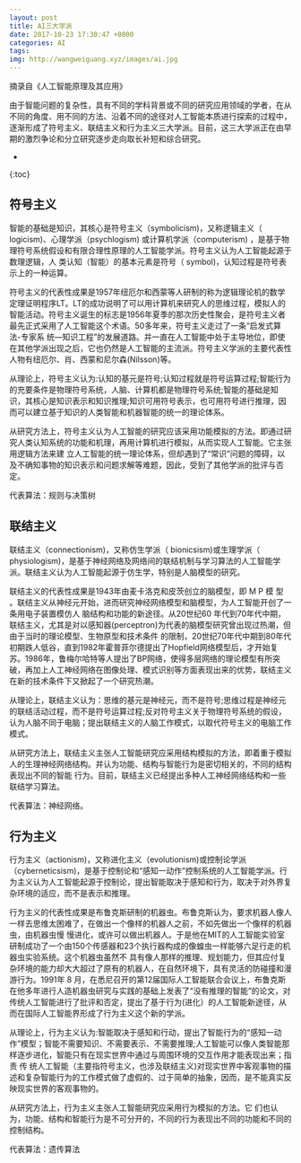 ```yaml
---
layout: post
title: AI三大学派
date: 2017-10-23 17:30:47 +0800
categories: AI
tags: 
img: http://wangweiguang.xyz/images/ai.jpg
---
```


摘录自《人工智能原理及其应用》

由于智能问题的复杂性，具有不同的学科背景或不同的研究应用领域的学者，在从不同的角度、用不同的方法、沿着不同的途径对人工智能本质进行探索的过程中，逐渐形成了符号主义、联结主义和行为主义三大学派。目前，这三大学派正在由早期的激烈争论和分立研究逐步走向取长补短和综合研究。

* 
{:toc}

## 符号主义
智能的基础是知识，其核心是符号主义（symbolicism)，又称逻辑主义（ logicism)、心理学派（psychlogism) 或计算机学派（computerism) ，是基于物理符号系统假设和有限合理性原理的人工智能学派。符号主义认为人工智能起源于数理逻辑，人 类认知（智能）的基本元素是符号（ symbol)，认知过程是符号表示上的一种运算。

符号主义的代表性成果是1957年纽厄尔和西蒙等人研制的称为逻辑理论机的数学定理证明程序LT。LT的成功说明了可以用计算机来研究人的思维过程，模拟人的智能活动。符号主义诞生的标志是1956年夏季的那次历史性聚会，是符号主义者最先正式采用了人工智能这个术语。50多年来，符号主义走过了一条“启发式算法-专家系 统—知识工程”的发展道路。并一直在人工智能中处于主导地位，即使在其他学派出现之后，它也仍然是人工智能的主流派。符号主义学派的主要代表性人物有纽厄尔、肖、西蒙和尼尔森(Nilsson)等。

从理论上，符号主义认为:认知的基元是符号;认知过程就是符号运算过程;智能行为的充要条件是物理符号系统，人脑、计算机都是物理符号系统;智能的基础是知识，其核心是知识表示和知识推理;知识可用符号表示，也可用符号进行推理，因而可以建立基于知识的人类智能和机器智能的统一的理论体系。

从研究方法上，符号主义认为人工智能的研究应该采用功能模拟的方法。即通过研究人类认知系统的功能和机理，再用计算机进行模拟，从而实现人工智能。它主张用逻辑方法来建
立人工智能的统一理论体系，但却遇到了“常识”问题的障碍，以及不确知事物的知识表示和问题求解等难题，因此，受到了其他学派的批评与否定。

代表算法：规则与决策树

## 联结主义
联结主义（connectionism)，又称仿生学派（ bionicsism)或生理学派（ physiologism)，是基于神经网络及网络间的联结机制与学习算法的人工智能学派。联结主义认为人工智能起源于仿生学，特别是人脑模型的研究。

联结主义的代表性成果是1943年由麦卡洛克和皮茨创立的脑模型，即 M P 模 型 。联结主义从神经元开始，进而研究神经网络模型和脑模型，为人工智能开创了一条用电子装置模仿人
脑结构和功能的新途径。从20世纪60 年代到70年代中期，联结主义，尤其是对以感知器(perceptron)为代表的脑模型研究曾出现过热潮，但由于当时的理论模型、生物原型和技术条件 的限制，20世纪70年代中期到80年代 初期跌人低谷，直到1982年霍普菲尔德提出了Hopfield网络模型后，才开始复苏。1986年，鲁梅尔哈特等人提出了BP网络，使得多层网络的理论模型有所突破，再加上人工神经网络在图像处理、模式识别等方面表现出来的优势，联结主义在新的技术条件下又掀起了一个研究热潮。

从理论上，联结主义认为：思维的基元是神经元，而不是符号;思维过程是神经元的联结活动过程，而不是符号运算过程;反对符号主义关于物理符号系统的假设，认为人脑不同于电脑；提出联结主义的人脑工作模式，以取代符号主义的电脑工作模式。

从研究方法上，联结主义主张人工智能研究应采用结构模拟的方法，即着重于模拟人的生理神经网络结构。并认为功能、结构与智能行为是密切相关的，不同的结构表现出不同的智能
行为。目前，联结主义已经提出多种人工神经网络结构和一些联结学习算法。

代表算法：神经网络。

## 行为主义
行为主义（actionism)，又称进化主义（evolutionism)或控制论学派 （cyberneticsism)，是基于控制论和“感知一动作”控制系统的人工智能学派。行为主义认为人工智能起源于控制论，提出智能取决于感知和行为，取决于对外界复杂环境的适应，而不是表示和推理。

行为主义的代表性成果是布鲁克斯研制的机器虫。布鲁克斯认为，要求机器人像人一样去思维太困难了，在做出一个像样的机器人之前，不如先做出一个像样的机器虫，由机器虫慢
慢进化，或许可以做出机器人。于是他在MIT的人工智能实验室研制成功了一个由150个传感器和23个执行器构成的像蝗虫一样能够六足行走的机器虫实验系统。这个机器虫虽然不
具有像人那样的推理、规划能力，但其应付复杂环境的能力却大大超过了原有的机器人，在自然环境下，具有灵活的防碰撞和漫游行为。1991年 8 月，在悉尼召开的第12届国际人工智能联合会议上，布鲁克斯在他多年进行人造机器虫研究与实践的基础上发表了“没有推理的智能”的论文，对传统人工智能进行了批评和否定，提出了基于行为(进化）的人工智能新途径，从而在国际人工智能界形成了行为主义这个新的学派。

从理论上，行为主义认为:智能取决于感知和行动，提出了智能行为的“感知一动作”模型；智能不需要知识、不需要表示、不需要推理;人工智能可以像人类智能那样逐步进化，智能只有在现实世界中通过与周围环境的交互作用才能表现出来；指 责 传 统人工智能（主要指符号主义，也涉及联结主义)对现实世界中客观事物的描述和复杂智能行为的工作模式做了虚假的、过于简单的抽象，因而，是不能真实反映现实世界的客观事物的。

从研究方法上，行为主义主张人工智能研究应采用行为模拟的方法。它 们也认为，功能、结构和智能行为是不可分开的，不同的行为表现出不同的功能和不同的控制结构。

代表算法：遗传算法